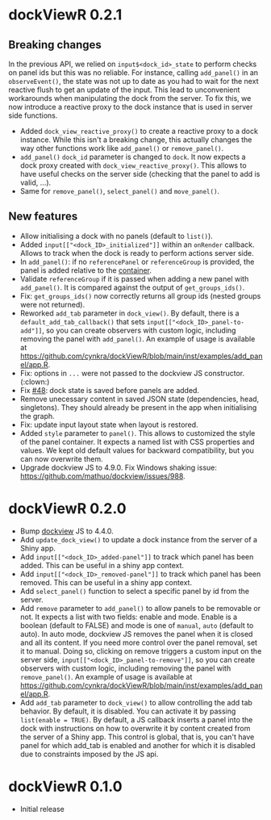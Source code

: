 # dockViewR 0.2.1

## Breaking changes

In the previous API, we relied on `input$<dock_id>_state` to perform checks on panel ids but this was no reliable. For instance, calling `add_panel()` in an `observeEvent()`, the state was not up to date as you had to wait for the next reactive flush to get an update of the input. This lead to unconvenient workarounds when manipulating the dock from the server. To fix this, we now introduce a reactive proxy to the dock instance that is used in server side functions.

- Added `dock_view_reactive_proxy()` to create a reactive proxy to a dock instance. While this isn't a breaking change, this actually changes the way other functions work like `add_panel()` or `remove_panel()`.
- `add_panel()` `dock_id` parameter is changed to `dock`. It now expects a dock proxy created with `dock_view_reactive_proxy()`. This allows to have useful checks on the server side (checking that the panel to add is valid, ...).
- Same for `remove_panel()`, `select_panel()` and `move_panel()`.

## New features

- Allow initialising a dock with no panels (default to `list()`).
- Added `input[["<dock_ID>_initialized"]]` within an `onRender` callback. Allows to track when the dock is ready
to perform actions server side.
- In `add_panel()`: if no `referencePanel` or `referenceGroup` is provided, the panel is added relative to the [container](https://dockview.dev/docs/core/panels/add#relative-to-the-container).
- Validate `referenceGroup` if it is passed when adding a new panel with `add_panel()`. It is compared against
the output of `get_groups_ids()`.
- Fix: `get_groups_ids()` now correctly returns all group ids (nested groups were not returned).
- Reworked `add_tab` parameter in `dock_view()`. By default, there is a `default_add_tab_callback()` that sets `input[["<dock_ID>_panel-to-add"]]`, so you can create observers with custom logic, including removing the panel with `add_panel()`. An example of usage is available at <https://github.com/cynkra/dockViewR/blob/main/inst/examples/add_panel/app.R>.
- Fix: options in `...` were not passed to the dockview JS constructor. (:clown:)
- Fix [#48](https://github.com/cynkra/dockViewR/issues/48): dock state is saved before panels are added.
- Remove unecessary content in saved JSON state (dependencies, head, singletons). They should
already be present in the app when initialising the graph.
- Fix: update input layout state when layout is restored.
- Added `style` parameter to `panel()`. This allows to customized the style of
the panel container. It expects a named list with CSS properties and values. We kept
old default values for backward compatibility, but you can now overwrite them.
- Upgrade dockview JS to 4.9.0. Fix Windows shaking issue: <https://github.com/mathuo/dockview/issues/988>.

# dockViewR 0.2.0

- Bump [dockview](https://github.com/mathuo/dockview/releases/tag/v4.4.0) JS to 4.4.0.
- Add `update_dock_view()` to update a dock instance from the server of a Shiny app.
- Add `input[["<dock_ID>_added-panel"]]` to track which panel has been added. This can be useful in a shiny app context.
- Add `input[["<dock_ID>_removed-panel"]]` to track which panel has been removed. This can be useful in a shiny app context.
- Add `select_panel()` function to select a specific panel by id from the server.
- Add `remove` parameter to `add_panel()` to allow panels to be removable or not. It expects a list with two fields: enable and mode. Enable is a boolean (default to FALSE) and mode is one of `manual`, `auto` (default to auto). In auto mode, dockview JS removes the panel when it is closed and all its content. If you need more control over the panel removal, set it to manual. Doing so, clicking on remove triggers a custom input on the server side, `input[["<dock_ID>_panel-to-remove"]]`, so you can create observers with custom logic, including removing the panel with `remove_panel()`. An example of usage is available at <https://github.com/cynkra/dockViewR/blob/main/inst/examples/add_panel/app.R>.
- Add `add_tab` parameter to `dock_view()` to allow controlling the add tab behavior. By default, it is disabled. You can activate it by passing `list(enable = TRUE)`. By default, a JS callback inserts a panel into the dock with instructions on how to overwrite it by content created from the server of a Shiny app. This control is global, that is, you can't have panel for which add_tab is enabled and another for which it is disabled due to constraints imposed by the JS api.

# dockViewR 0.1.0

- Initial release
